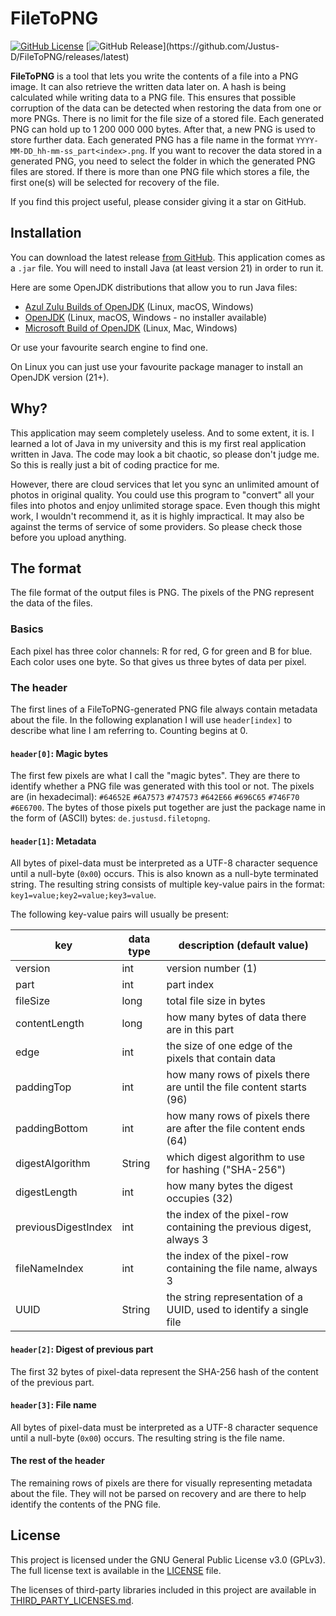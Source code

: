 # FileToPNG

[![GitHub License](https://img.shields.io/github/license/Justus-D/FileToPNG)](LICENSE)
[![GitHub Release](https://img.shields.io/github/v/release/Justus-D/FileToPNG?sort=semver&filter=v*)](https://github.com/Justus-D/FileToPNG/releases/latest)

**FileToPNG** is a tool that lets you write the contents of a file
into a PNG image. It can also retrieve the written data later on.
A hash is being calculated while writing data to a PNG file. This
ensures that possible corruption of the data can be detected
when restoring the data from one or more PNGs. There is no limit
for the file size of a stored file. Each generated PNG can hold
up to 1 200 000 000 bytes. After that, a new PNG is used to store
further data. Each generated PNG has a file name in the format
<code>YYYY-MM-DD_hh-mm-ss_part&lt;index&gt;.png</code>.
If you want to recover the data stored in a generated PNG, you need
to select the folder in which the generated PNG files are stored.
If there is more than one PNG file which stores a file, the first
one(s) will be selected for recovery of the file.

If you find this project useful, please consider giving it a star on GitHub.

## Installation

You can download the latest release [from GitHub](https://github.com/Justus-D/FileToPNG/releases/latest).
This application comes as a `.jar` file. You will need to install Java
(at least version 21) in order to run it.

Here are some OpenJDK distributions that allow you to run Java files:
- [Azul Zulu Builds of OpenJDK](https://www.azul.com/downloads/#zulu) (Linux, macOS, Windows)
- [OpenJDK](https://jdk.java.net/21/) (Linux, macOS, Windows - no installer available)
- [Microsoft Build of OpenJDK](https://learn.microsoft.com/de-de/java/openjdk/download#openjdk-21) (Linux, Mac, Windows)

Or use your favourite search engine to find one.

On Linux you can just use your favourite package manager to install
an OpenJDK version (21+).

## Why?

This application may seem completely useless. And to some extent, it is.
I learned a lot of Java in my university and this is my first real application
written in Java. The code may look a bit chaotic, so please don't judge me.
So this is really just a bit of coding practice for me.

However, there are cloud services that let you sync an unlimited amount of
photos in original quality. You could use this program to "convert" all your
files into photos and enjoy unlimited storage space. Even though this might work,
I wouldn't recommend it, as it is highly impractical. It may also be against the
terms of service of some providers. So please check those before you upload anything.

## The format

The file format of the output files is PNG. The pixels of the PNG represent the data
of the files.

### Basics

Each pixel has three color channels: R for red, G for green and B for blue.
Each color uses one byte. So that gives us three bytes of data per pixel.

### The header

The first lines of a FileToPNG-generated PNG file always contain metadata
about the file. In the following explanation I will use `header[index]` to
describe what line I am referring to. Counting begins at 0.

#### `header[0]`: Magic bytes

The first few pixels are what I call the "magic bytes". They are there to
identify whether a PNG file was generated with this tool or not. The pixels
are (in hexadecimal):
`#64652E` `#6A7573` `#747573` `#642E66` `#696C65` `#746F70` `#6E6700`.
The bytes of those pixels put together are just the package name in the
form of (ASCII) bytes: `de.justusd.filetopng`.

#### `header[1]`: Metadata

All bytes of pixel-data must be interpreted as a UTF-8 character sequence
until a null-byte (`0x00`) occurs. This is also known as a null-byte
terminated string. The resulting string consists of multiple key-value pairs
in the format: `key1=value;key2=value;key3=value`.

The following key-value pairs will usually be present:

| key                 | data type | description (default value)                                          |
|---------------------|-----------|----------------------------------------------------------------------|
| version             | int       | version number (1)                                                   |
| part                | int       | part index                                                           |
| fileSize            | long      | total file size in bytes                                             |
| contentLength       | long      | how many bytes of data there are in this part                        |
| edge                | int       | the size of one edge of the pixels that contain data                 |
| paddingTop          | int       | how many rows of pixels there are until the file content starts (96) |
| paddingBottom       | int       | how many rows of pixels there are after the file content ends (64)   |
| digestAlgorithm     | String    | which digest algorithm to use for hashing ("SHA-256")                |
| digestLength        | int       | how many bytes the digest occupies (32)                              |
| previousDigestIndex | int       | the index of the pixel-row containing the previous digest, always 3  |
| fileNameIndex       | int       | the index of the pixel-row containing the file name, always 3        |
| UUID                | String    | the string representation of a UUID, used to identify a single file  |

#### `header[2]`: Digest of previous part

The first 32 bytes of pixel-data represent the SHA-256 hash of the content
of the previous part.

#### `header[3]`: File name

All bytes of pixel-data must be interpreted as a UTF-8 character sequence
until a null-byte (`0x00`) occurs. The resulting string is the file name.

#### The rest of the header

The remaining rows of pixels are there for visually representing metadata
about the file. They will not be parsed on recovery and are there to help
identify the contents of the PNG file.

## License

This project is licensed under the GNU General Public License v3.0 (GPLv3).
The full license text is available in the [LICENSE](LICENSE) file.

The licenses of third-party libraries included in this project are available
in [THIRD_PARTY_LICENSES.md](THIRD_PARTY_LICENSES.md).
